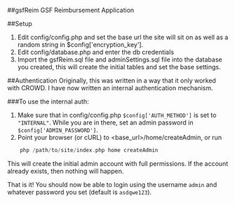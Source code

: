 ##gsfReim
GSF Reimbursement Application

##Setup
1. Edit config/config.php and set the base url the site will sit on as well as a random string in $config['encryption_key'].
2. Edit config/database.php and enter the db credentials
3. Import the gsfReim.sql file and adminSettings.sql file into the database you created, this will create the initial tables and set the base settings.

##Authentication
Originally, this was written in a way that it only worked with CROWD. I have now written an internal authentication mechanism.

###To use the internal auth:
1. Make sure that in config/config.php `$config['AUTH_METHOD']` is set to `"INTERNAL"`. While you are in there, set an admin password in `$config['ADMIN_PASSWORD']`.
2. Point your browser (or cURL) to <base_url>/home/createAdmin, or run
```php
    php /path/to/site/index.php home createAdmin
```
This will create the initial admin account with full permissions. If the account already exists, then nothing will happen.

That is it! You should now be able to login using the username `admin` and whatever password you set (default is `asdqwe123`).
